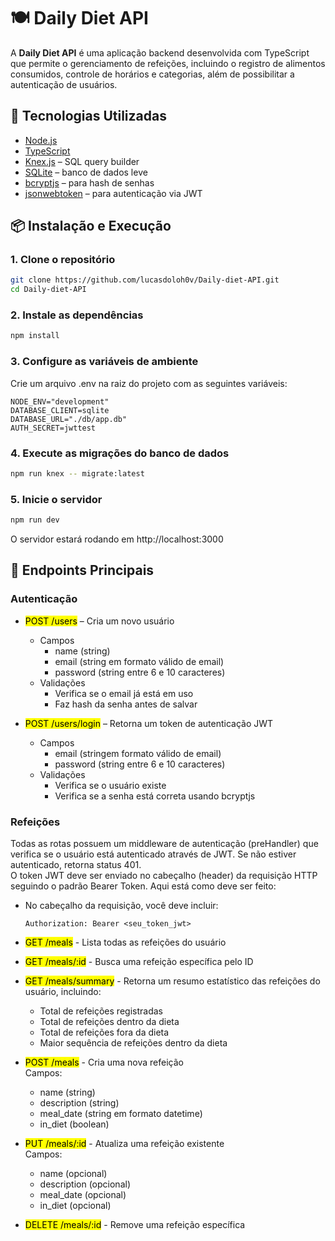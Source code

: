 # 🍽️ Daily Diet API

A **Daily Diet API** é uma aplicação backend desenvolvida com TypeScript que permite o gerenciamento de refeições, incluindo o registro de alimentos consumidos, controle de horários e categorias, além de possibilitar a autenticação de usuários.

## 🚀 Tecnologias Utilizadas

- [Node.js](https://nodejs.org/)
- [TypeScript](https://www.typescriptlang.org/)
- [Knex.js](https://knexjs.org/) – SQL query builder
- [SQLite](https://www.sqlite.org/) – banco de dados leve
- [bcryptjs](https://github.com/dcodeIO/bcrypt.js) – para hash de senhas
- [jsonwebtoken](https://github.com/auth0/node-jsonwebtoken) – para autenticação via JWT

## 📦 Instalação e Execução

### 1. Clone o repositório

```bash
git clone https://github.com/lucasdoloh0v/Daily-diet-API.git
cd Daily-diet-API
```

### 2. Instale as dependências

```bash
npm install
```

### 3. Configure as variáveis de ambiente
Crie um arquivo .env na raiz do projeto com as seguintes variáveis:

```env
NODE_ENV="development"
DATABASE_CLIENT=sqlite
DATABASE_URL="./db/app.db"
AUTH_SECRET=jwttest
```

### 4. Execute as migrações do banco de dados

```bash
npm run knex -- migrate:latest
```

### 5. Inicie o servidor

```bash
npm run dev
```

O servidor estará rodando em http://localhost:3000

## 🧾 Endpoints Principais

### Autenticação
- <mark>POST /users</mark> – Cria um novo usuário<br>
  - Campos
    - name (string)
    - email (string em formato válido de email)
    - password (string entre 6 e 10 caracteres)
  - Validações
    - Verifica se o email já está em uso
    - Faz hash da senha antes de salvar

- <mark>POST /users/login</mark> – Retorna um token de autenticação JWT<br>
  - Campos
    - email (stringem formato válido de email)
    - password (string entre 6 e 10 caracteres)
  - Validações
    - Verifica se o usuário existe
    - Verifica se a senha está correta usando bcryptjs

### Refeições

 Todas as rotas possuem um middleware de autenticação (preHandler) que verifica se o usuário está autenticado através de JWT. Se não estiver autenticado, retorna status 401.<br>
 O token JWT deve ser enviado no cabeçalho (header) da requisição HTTP seguindo o padrão Bearer Token. Aqui está como deve ser feito:
 - No cabeçalho da requisição, você deve incluir:
    ```
    Authorization: Bearer <seu_token_jwt>
    ```

- <mark>GET /meals</mark> - Lista todas as refeições do usuário
- <mark>GET /meals/:id</mark> - Busca uma refeição específica pelo ID
- <mark>GET /meals/summary</mark> - Retorna um resumo estatístico das refeições do usuário, incluindo:
  - Total de refeições registradas
  - Total de refeições dentro da dieta
  - Total de refeições fora da dieta
  - Maior sequência de refeições dentro da dieta
- <mark>POST /meals</mark> - Cria uma nova refeição<br>
  Campos:
  - name (string)
  - description (string)
  - meal_date (string em formato datetime)
  - in_diet (boolean)
- <mark>PUT /meals/:id</mark> - Atualiza uma refeição existente<br>
  Campos:
  - name (opcional)
  - description (opcional)
  - meal_date (opcional)
  - in_diet (opcional)
- <mark>DELETE /meals/:id</mark> - Remove uma refeição específica
